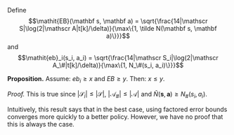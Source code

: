 Define
$$\mathit{EB}(\mathbf s, \mathbf a) = \sqrt{\frac{14|\mathscr S|\log(2|\mathscr A|t[k]/\delta)}{\max\{1, \tilde N(\mathbf s, \mathbf a)\}}}$$
and
$$\mathit{eb}_i(s_i, a_i) = \sqrt{\frac{14|\mathscr S_i|\log(2|\mathscr A_\#|t[k]/\delta)}{\max\{1, N_\#(s_i, a_i)\}}}$$

**Proposition.** Assume: $\mathit{eb}_i \geq x$ and $\mathit{EB} \geq y$.
Then: $x \leq y$.

_Proof._ This is true since $|\mathscr S_i|\leq|\mathscr S|$, $|\mathscr A_\#|\leq|\mathscr A|$ and $\tilde N(\mathbf s, \mathbf a) \geq N_\#(s_i, a_i)$.

Intuitively, this result says that in the best case, using factored error bounds converges more quickly to a better policy. However, we have no proof that this is always the case.